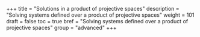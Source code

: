 +++
title = "Solutions in a product of projective spaces"
description = "Solving systems defined over a product of projective spaces"
weight = 101
draft = false
toc = true
bref = "Solving systems defined over a product of projective spaces"
group = "advanced"
+++
